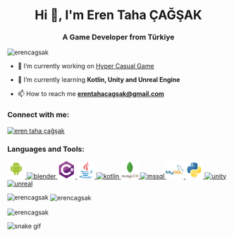 <h1 align="center">Hi 👋, I'm Eren Taha ÇAĞŞAK</h1>
<h3 align="center">A Game Developer from Türkiye</h3>

<p align="left"> <img src="https://komarev.com/ghpvc/?username=erencagsak&label=Profile%20views&color=0e75b6&style=flat" alt="erencagsak" /> </p>

- 🔭 I’m currently working on [Hyper Casual Game](https://github.com/erencagsak/Hyper-Casual-Game)

- 🌱 I’m currently learning **Kotlin, Unity and Unreal Engine**

- 📫 How to reach me **erentahacagsak@gmail.com**

<h3 align="left">Connect with me:</h3>
<p align="left">
<a href="https://linkedin.com/in/eren taha çağşak" target="blank"><img align="center" src="https://raw.githubusercontent.com/rahuldkjain/github-profile-readme-generator/master/src/images/icons/Social/linked-in-alt.svg" alt="eren taha çağşak" height="30" width="40" /></a>
</p>

<h3 align="left">Languages and Tools:</h3>
<p align="left"> <a href="https://developer.android.com" target="_blank" rel="noreferrer"> <img src="https://raw.githubusercontent.com/devicons/devicon/master/icons/android/android-original-wordmark.svg" alt="android" width="40" height="40"/> </a> <a href="https://www.blender.org/" target="_blank" rel="noreferrer"> <img src="https://download.blender.org/branding/community/blender_community_badge_white.svg" alt="blender" width="40" height="40"/> </a> <a href="https://www.w3schools.com/cs/" target="_blank" rel="noreferrer"> <img src="https://raw.githubusercontent.com/devicons/devicon/master/icons/csharp/csharp-original.svg" alt="csharp" width="40" height="40"/> </a> <a href="https://www.java.com" target="_blank" rel="noreferrer"> <img src="https://raw.githubusercontent.com/devicons/devicon/master/icons/java/java-original.svg" alt="java" width="40" height="40"/> </a> <a href="https://kotlinlang.org" target="_blank" rel="noreferrer"> <img src="https://www.vectorlogo.zone/logos/kotlinlang/kotlinlang-icon.svg" alt="kotlin" width="40" height="40"/> </a> <a href="https://www.mongodb.com/" target="_blank" rel="noreferrer"> <img src="https://raw.githubusercontent.com/devicons/devicon/master/icons/mongodb/mongodb-original-wordmark.svg" alt="mongodb" width="40" height="40"/> </a> <a href="https://www.microsoft.com/en-us/sql-server" target="_blank" rel="noreferrer"> <img src="https://www.svgrepo.com/show/303229/microsoft-sql-server-logo.svg" alt="mssql" width="40" height="40"/> </a> <a href="https://www.mysql.com/" target="_blank" rel="noreferrer"> <img src="https://raw.githubusercontent.com/devicons/devicon/master/icons/mysql/mysql-original-wordmark.svg" alt="mysql" width="40" height="40"/> </a> <a href="https://www.python.org" target="_blank" rel="noreferrer"> <img src="https://raw.githubusercontent.com/devicons/devicon/master/icons/python/python-original.svg" alt="python" width="40" height="40"/> </a> <a href="https://unity.com/" target="_blank" rel="noreferrer"> <img src="https://www.vectorlogo.zone/logos/unity3d/unity3d-icon.svg" alt="unity" width="40" height="40"/> </a> <a href="https://unrealengine.com/" target="_blank" rel="noreferrer"> <img src="https://raw.githubusercontent.com/kenangundogan/fontisto/036b7eca71aab1bef8e6a0518f7329f13ed62f6b/icons/svg/brand/unreal-engine.svg" alt="unreal" width="40" height="40"/> </a> </p>

<p><img align="left" src="https://github-readme-stats.vercel.app/api/top-langs?username=erencagsak&show_icons=true&locale=en&layout=compact" alt="erencagsak" /></p>

<p>&nbsp;<img align="center" src="https://github-readme-stats.vercel.app/api?username=erencagsak&show_icons=true&locale=en" alt="erencagsak" /></p>

<p><img align="center" src="https://github-readme-streak-stats.herokuapp.com/?user=erencagsak&" alt="erencagsak" /></p>

![snake gif](https://github.com/erencagsak/erencagsak/blob/output/github-contribution-grid-snake.gif)
